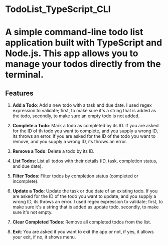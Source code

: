# TodoList_TypeScript_CLI

# A simple command-line todo list application built with TypeScript and Node.js. This app allows you to manage your todos directly from the terminal.

## Features

1. **Add a Todo**: Add a new todo with a task and due date. I used regex expression to validate; first, to make sure it's a string that is added as the todo, secondly, to make sure an empty todo is not added. 
   
2. **Complete a Todo**: Mark a todo as completed by its ID. If you are asked for the ID of th todo you want to complete, and you supply a wrong ID, its throws an error.
 If you are asked for the ID of the todo you want to remove, and you supply a wrong ID, its throws an error.

3. **Remove a Todo**: Delete a todo by its ID.

4. **List Todos**: List all todos with their details (ID, task, completion status, and due date).

5.  **Filter Todos**: Filter todos by completion status (completed or incomplete).

6.  **Update a Todo**: Update the task or due date of an existing todo. If you are asked for the ID of the todo you want to update, and you supply a wrong ID, its throws an error. I used regex expression to validate; first, to make sure it's a string that is added as update todo, secondly, to make sure it's not empty. 

7.  **Clear Completed Todos**: Remove all completed todos from the list.

8.  **Exit**: You are asked if you want to exit the app or not, if yes, it allows your exit, if no, it shows menu.

 

 



 



 